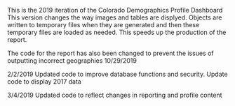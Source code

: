 This is the 2019 iteration of the Colorado Demographics Profile Dashboard
This version changes the way images and tables are displyed.  Objects are written to temporary files when they are generated 
and then these temporary files are loaded as needed.  This speeds up the production of the report.

The code for the report has also been changed to prevent the issues of outputting incorrect geographies
10/29/2019

2/2/2019  Updated code to improve database functions and security.  Update code to display 2017 data  

3/4/2019 Updated code to reflect changes in reporting and profile content
